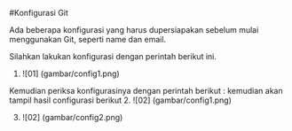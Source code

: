 #Konfigurasi Git

Ada beberapa konfigurasi yang harus dupersiapakan sebelum mulai menggunakan Git, seperti name dan email.

Silahkan lakukan konfigurasi dengan perintah berikut ini.
1. ![01] (gambar/config1.png)

Kemudian periksa konfigurasinya dengan perintah berikut :
kemudian akan tampil hasil configurasi berikut
2. ![02] (gambar/config1.png)

3. ![02] (gambar/config2.png)
